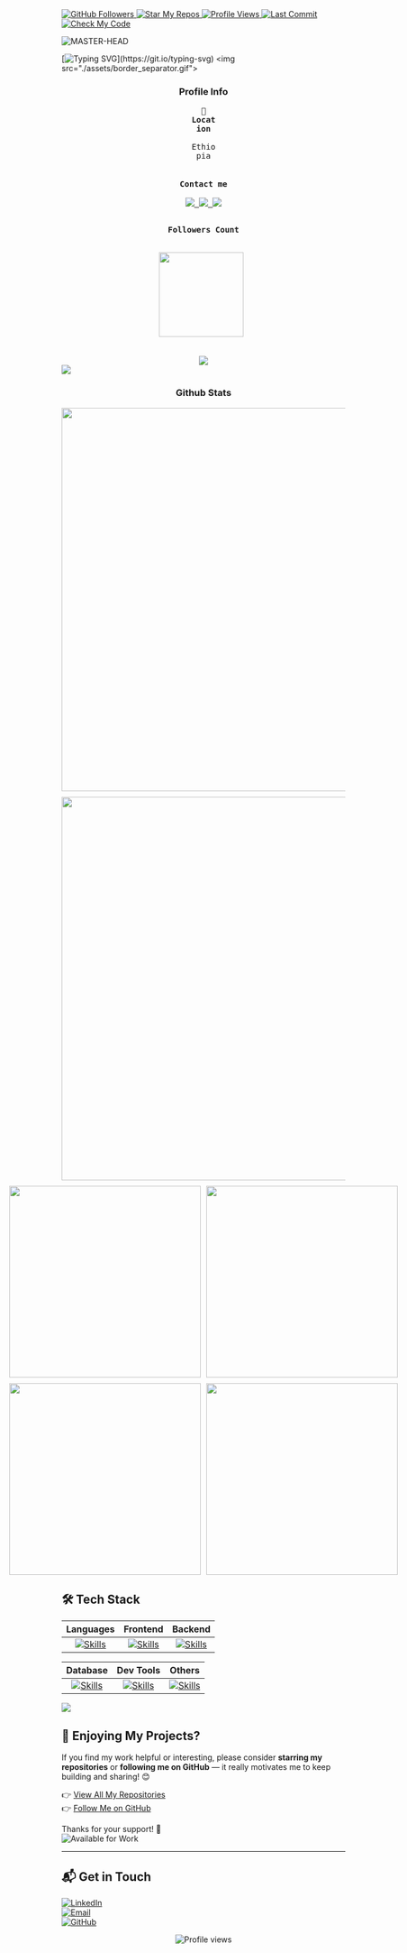 <a href="https://github.com/Qaali21">
  <img src="https://img.shields.io/github/followers/Qaali21?label=Followers&style=social" alt="GitHub Followers" />
</a>
<a href="https://github.com/Qaali21?tab=repositories">
  <img src="https://img.shields.io/badge/🌟%20Star%20My%20Repos-Qaali21-blueviolet" alt="Star My Repos" />
</a>
<a href="https://github.com/Qaali21">
  <img src="https://komarev.com/ghpvc/?username=Qaali21&label=Profile%20Views&color=0e75b6&style=flat" alt="Profile Views" />
</a>
<a href="https://github.com/Qaali21">
  <img src="https://img.shields.io/github/last-commit/Qaali21/Qaali21?color=green" alt="Last Commit" />
</a>
<a href="https://github.com/Qaali21">
  <img src="https://img.shields.io/badge/Check%20My-Code-blue?style=flat&logo=github" alt="Check My Code" />
</a>

![MASTER-HEAD](./assets/api_animated_gif.gif)

[![Typing SVG](https://readme-typing-svg.herokuapp.com?font=Fira+Code&pause=1000&color=0EF7BB&width=850&height=40&lines=Hi+there+%F0%9F%91%8B%2C+I'm+Negash%2C+Thanks+for+visiting!;If+you+like+my+work%2C+consider+giving+my+repos+a+%E2%AD%90+%E2%80%94+it+really+helps!)](https://git.io/typing-svg)
<img src="./assets/border_separator.gif">

<div align="center">
  <div align="center">
    <h3>Profile Info</h3>
    <kbd>
      <div align="center">
        <p style="width:50px; height: 100px;">
          <strong>📍 Location</strong><br><br>
          Ethiopia
        </p>
      </div>
    </kbd>
    <kbd>
      <div align="center">
        <p><br><strong>Contact me</strong><br><br>
          <a href="mailto:youremail@gmail.com">
            <img src="https://skillicons.dev/icons?i=gmail" />
          </a>
          <a href="https://github.com/Qaali21">
            <img src="https://skillicons.dev/icons?i=github" />
          </a>
          <a href="https://www.linkedin.com/in/your-linkedin-profile/">
            <img src="https://skillicons.dev/icons?i=linkedin" />
          </a>
        </p>
      </div>
    </kbd>
    <kbd>
      <div align="center">
        <p><br><strong>Followers Count</strong><br><br><br>
          <img src="https://img.shields.io/github/followers/Qaali21?label=Followers&style=social" width="150px"> 
        </p>
      </div>
    </kbd>
  </div>
</div>

<br>
<div align="center">
  <img src="./assets/terminal.gif" />
</div>
<img src="./assets/border_separator.gif">

<!-- Github Stats -->
<div align="center">
  <h3>Github Stats</h3>
  

  <div style="display: flex; justify-content: center; gap: 10px; margin-bottom: 10px;">
    <img src="http://github-profile-summary-cards.vercel.app/api/cards/profile-details?username=Qaali21&theme=tokyonight" width="680px" />
  </div>

  <div style="display: flex; justify-content: center; gap: 10px; margin-bottom: 10px;">
    <img src="https://streak-stats.demolab.com?user=Qaali21&theme=tokyonight&hide_border=true" width="680px" />
  </div>

  <div style="display: flex; justify-content: center; gap: 10px; margin-bottom: 10px;">
    <img src="http://github-profile-summary-cards.vercel.app/api/cards/repos-per-language?username=Qaali21&theme=tokyonight" width="340px" />
    <img src="http://github-profile-summary-cards.vercel.app/api/cards/most-commit-language?username=Qaali21&theme=tokyonight" width="340px" />
  </div>

  <div style="display: flex; justify-content: center; gap: 10px; margin-bottom: 10px;">
    <img src="http://github-profile-summary-cards.vercel.app/api/cards/stats?username=Qaali21&theme=tokyonight" width="340px" />
    <img src="http://github-profile-summary-cards.vercel.app/api/cards/productive-time?username=Qaali21&theme=tokyonight&utcOffset=+3.0" width="340px" />
  </div>
</div>

## 🛠️ Tech Stack

| **Languages** | **Frontend** | **Backend** |
|:-------------:|:------------:|:-----------:|
| [![Skills](https://skillicons.dev/icons?i=js,java,cpp,php,python)](https://skillicons.dev) | [![Skills](https://skillicons.dev/icons?i=react,tailwind,bootstrap,vite)](https://skillicons.dev) | [![Skills](https://skillicons.dev/icons?i=nodejs,express,firebase)](https://skillicons.dev) |

| **Database** | **Dev Tools** | **Others** |
|:------------:|:-------------:|:----------:|
| [![Skills](https://skillicons.dev/icons?i=mysql,mongodb,firebase)](https://skillicons.dev) | [![Skills](https://skillicons.dev/icons?i=git,vercel,figma)](https://skillicons.dev) | [![Skills](https://skillicons.dev/icons?i=npm,jquery)](https://skillicons.dev) |

<img src="./assets/border_separator.gif">

## 🌟 Enjoying My Projects?

If you find my work helpful or interesting, please consider **starring my repositories** or **following me on GitHub** — it really motivates me to keep building and sharing! 😊

👉 [View All My Repositories](https://github.com/Qaali21?tab=repositories)  
👉 [Follow Me on GitHub](https://github.com/Qaali21)

Thanks for your support! 💖  
![Available for Work](https://img.shields.io/badge/Available%20for%20Work-Yes-brightgreen)

---

## 📬 Get in Touch

[![LinkedIn](https://img.shields.io/badge/LinkedIn-%230077B5.svg?style=for-the-badge&logo=linkedin&logoColor=white)](https://www.linkedin.com/in/your-linkedin-profile)  
[![Email](https://img.shields.io/badge/Email-D14836?style=for-the-badge&logo=gmail&logoColor=white)](mailto:youremail@gmail.com)  
[![GitHub](https://img.shields.io/badge/GitHub-100000?style=for-the-badge&logo=github&logoColor=white)](https://github.com/Qaali21)

<p align="center">
  <img src="https://komarev.com/ghpvc/?username=Qaali21&label=Profile%20views&color=0e75b6&style=flat" alt="Profile views" />
</p>
